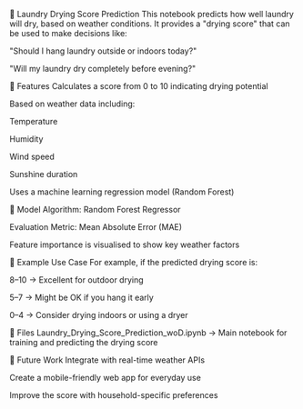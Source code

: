 🧺 Laundry Drying Score Prediction
This notebook predicts how well laundry will dry, based on weather conditions.
It provides a "drying score" that can be used to make decisions like:

"Should I hang laundry outside or indoors today?"

"Will my laundry dry completely before evening?"

📌 Features
Calculates a score from 0 to 10 indicating drying potential

Based on weather data including:

Temperature

Humidity

Wind speed

Sunshine duration

Uses a machine learning regression model (Random Forest)

🧠 Model
Algorithm: Random Forest Regressor

Evaluation Metric: Mean Absolute Error (MAE)

Feature importance is visualised to show key weather factors

🧪 Example Use Case
For example, if the predicted drying score is:

8–10 → Excellent for outdoor drying

5–7 → Might be OK if you hang it early

0–4 → Consider drying indoors or using a dryer

📁 Files
Laundry_Drying_Score_Prediction_woD.ipynb
→ Main notebook for training and predicting the drying score

🔧 Future Work
Integrate with real-time weather APIs

Create a mobile-friendly web app for everyday use

Improve the score with household-specific preferences


